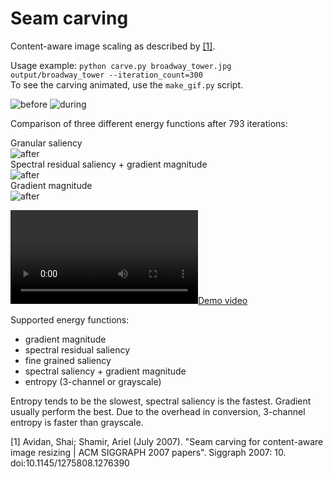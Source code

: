 # Seam carving

Content-aware image scaling as described by [[1]](https://doi.org/10.1145%2F1275808.1276390).

Usage example: `python carve.py broadway_tower.jpg output/broadway_tower --iteration_count=300`  
To see the carving animated, use the `make_gif.py` script.

![before](broadway_tower.jpg)
![during](broadway_tower_seam.png)

Comparison of three different energy functions after 793 iterations:

Granular saliency  
![after](saliency_0793.png)  
Spectral residual saliency + gradient magnitude  
![after](saliency+gradient.png)  
Gradient magnitude  
![after](gradient.png)  

[![Demo video](comparison.mp4)](comparison.mp4)

Supported energy functions:

* gradient magnitude
* spectral residual saliency
* fine grained saliency
* spectral saliency + gradient magnitude
* entropy (3-channel or grayscale)

Entropy tends to be the slowest, spectral saliency is the fastest. Gradient usually perform the best.
Due to the overhead in conversion, 3-channel entropy is faster than grayscale.

\[1] Avidan, Shai; Shamir, Ariel (July 2007). "Seam carving for content-aware image resizing | ACM SIGGRAPH 2007 papers". Siggraph 2007: 10. doi:10.1145/1275808.1276390
